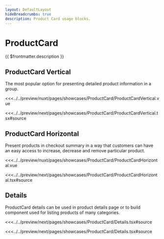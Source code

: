 ```yaml
---
layout: DefaultLayout
hideBreadcrumbs: true
description: Product Card usage blocks.
---
```

# ProductCard

{{ $frontmatter.description }}

## ProductCard Vertical

The most popular option for presenting detailed product information in a group.

<Showcase showcase-name="ProductCard/ProductCardVertical" style="min-height: 600px">

<!-- vue -->
<<<../../preview/nuxt/pages/showcases/ProductCard/ProductCardVertical.vue
<!-- end vue -->
<!-- react -->
<<<../../preview/next/pages/showcases/ProductCard/ProductCardVertical.tsx#source
<!-- end react -->

</Showcase>

## ProductCard Horizontal

Present products in checkout summary in a way that customers can have an easy access to increase, decrease and remove particular product.

<Showcase showcase-name="ProductCard/ProductCardHorizontal" style="min-height: 300px">

<!-- vue -->
<<<../../preview/nuxt/pages/showcases/ProductCard/ProductCardHorizontal.vue
<!-- end vue -->
<!-- react -->
<<<../../preview/next/pages/showcases/ProductCard/ProductCardHorizontal.tsx#source
<!-- end react -->

</Showcase>

## Details

ProductCard details can be used in product details page or to build component used for listing products of many categories. 

<Showcase showcase-name="ProductCard/Details" style="min-height:600px">

<!-- react -->
<<<../../preview/next/pages/showcases/ProductCard/Details.tsx#source
<!-- end react -->
<!-- vue -->
<<<../../preview/next/pages/showcases/ProductCard/Details.tsx#source
<!-- end vue -->

</Showcase>

